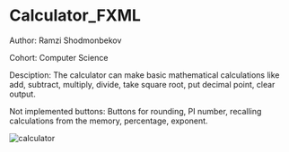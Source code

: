 # Calculator_FXML

Author: Ramzi Shodmonbekov

Cohort: Computer Science

Desciption: 
The calculator can make basic mathematical calculations like add, subtract, multiply, divide, take square root, put decimal point, clear output.

Not implemented buttons:
Buttons for rounding, PI number, recalling calculations from the memory, percentage, exponent.

![calculator](https://github.com/ramzi2003/Calculator_FXML/assets/114136177/050c6156-d0bf-495d-8536-0aab834e68b7)
